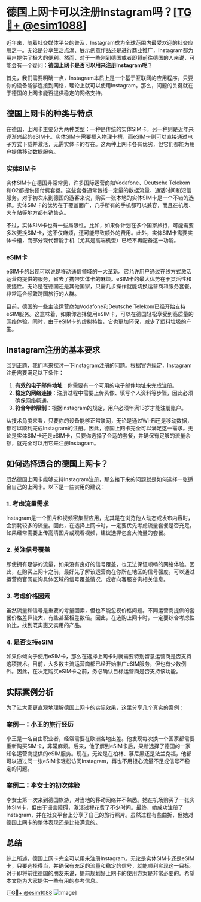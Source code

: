 # 德国上网卡可以注册Instagram吗？[[TG💪+ @esim1088](https://t.me/s/esim1088)]

近年来，随着社交媒体平台的普及，Instagram成为全球范围内最受欢迎的社交应用之一。无论是分享生活点滴、展示创意作品还是进行商业推广，Instagram都为用户提供了极大的便利。然而，对于一些刚到德国或者即将前往德国的人来说，可能会有一个疑问：**德国上网卡是否可以用来注册Instagram呢？**

首先，我们需要明确一点，Instagram本质上是一个基于互联网的应用程序。只要你的设备能够连接到网络，理论上就可以使用Instagram。那么，问题的关键就在于德国的上网卡能否提供稳定的网络支持。

## 德国上网卡的种类与特点

在德国，上网卡主要分为两种类型：一种是传统的实体SIM卡，另一种则是近年来逐渐兴起的eSIM卡。实体SIM卡需要插入物理卡槽，而eSIM卡则可以直接通过电子方式下载并激活，无需实体卡的存在。这两种上网卡各有优劣，但它们都能为用户提供移动数据服务。

### 实体SIM卡

实体SIM卡在德国非常常见，许多国际运营商如Vodafone、Deutsche Telekom和O2都提供预付费套餐。这些套餐通常包括一定量的数据流量、通话时间和短信服务。对于初次来到德国的游客来说，购买一张本地的实体SIM卡是一个不错的选择。实体SIM卡的优势在于覆盖面广，几乎所有的手机都可以兼容，而且在机场、火车站等地方都有销售点。

不过，实体SIM卡也有一些局限性。比如，如果你计划在多个国家旅行，可能需要多次更换SIM卡，这不仅麻烦，还可能导致额外的费用。此外，实体SIM卡需要实体卡槽，而部分现代智能手机（尤其是高端机型）已经不再配备这一功能。

### eSIM卡

eSIM卡的出现可以说是移动通信领域的一大革新。它允许用户通过在线方式激活运营商提供的服务，省去了携带实体卡的麻烦。eSIM卡的最大优势在于灵活性和便捷性。无论是在德国还是其他国家，只需几步操作就能切换运营商和服务套餐，非常适合频繁跨国旅行的人群。

目前，德国的一些主流运营商如Vodafone和Deutsche Telekom已经开始支持eSIM服务。这意味着，如果你选择使用eSIM卡，可以在德国轻松享受到高质量的网络体验。同时，由于eSIM卡的虚拟特性，它也更加环保，减少了塑料垃圾的产生。

## Instagram注册的基本要求

回到正题，我们再来探讨一下Instagram注册的问题。根据官方规定，Instagram注册需要满足以下条件：

1. **有效的电子邮件地址**：你需要有一个可用的电子邮件地址来完成注册。
2. **稳定的网络连接**：注册过程中需要上传头像、填写个人资料等步骤，因此必须确保网络畅通。
3. **符合年龄限制**：根据Instagram的规定，用户必须年满13岁才能注册账户。

从技术角度来看，只要你的设备能够正常联网，无论是通过Wi-Fi还是移动数据，都可以顺利完成Instagram的注册。因此，德国上网卡完全可以满足这一需求。无论是实体SIM卡还是eSIM卡，只要你选择了合适的套餐，并确保有足够的流量余额，就完全可以用它来注册Instagram。

## 如何选择适合的德国上网卡？

既然德国上网卡能够支持Instagram注册，那么接下来的问题就是如何选择一张适合自己的上网卡。以下是一些实用的建议：

### 1. 考虑流量需求

Instagram是一个图片和视频密集型应用，尤其是在浏览他人动态或发布内容时，会消耗较多的流量。因此，在选择上网卡时，一定要优先考虑流量套餐是否充足。如果经常需要上传高清图片或观看视频，建议选择包含大流量的套餐。

### 2. 关注信号覆盖

即使拥有足够的流量，如果没有良好的信号覆盖，也无法保证顺畅的网络体验。因此，在购买上网卡之前，最好先了解该运营商在你所在地区的信号强度。可以通过运营商官网查询具体区域的信号覆盖情况，或者向客服咨询相关信息。

### 3. 考虑价格因素

虽然流量和信号是重要的考量因素，但也不能忽视价格问题。不同运营商提供的套餐价格差异较大，有些甚至相差数倍。因此，在选购上网卡时，一定要综合考虑性价比，找到既实惠又实用的产品。

### 4. 是否支持eSIM

如果你倾向于使用eSIM卡，那么在选择上网卡时就需要特别留意运营商是否支持这项技术。目前，大多数主流运营商都已经开始推广eSIM服务，但也有少数例外。因此，在决定购买eSIM卡之前，务必确认目标运营商是否支持该功能。

## 实际案例分析

为了让大家更直观地理解德国上网卡的实际效果，这里分享几个真实的案例：

### 案例一：小王的旅行经历

小王是一名自由职业者，经常需要在欧洲各地出差。他发现每次换一个国家都需要重新购买SIM卡，非常麻烦。后来，他了解到eSIM卡后，果断选择了德国的一家知名运营商提供的eSIM服务。现在，无论是在柏林、慕尼黑还是法兰克福，他都可以通过同一张eSIM卡轻松访问Instagram，再也不用担心流量不足或信号不稳定的问题。

### 案例二：李女士的初次体验

李女士第一次来到德国旅游，对当地的移动网络并不熟悉。她在机场购买了一张实体SIM卡，但由于语言障碍，激活过程花费了不少时间。最终，她成功注册了Instagram，并在社交平台上分享了自己的旅行照片。虽然过程有些曲折，但她对德国上网卡的整体表现还是比较满意的。

## 总结

综上所述，德国上网卡完全可以用来注册Instagram。无论是实体SIM卡还是eSIM卡，只要选择得当，并确保有充足的流量和稳定的信号，就能顺利实现这一目标。对于即将前往德国的朋友来说，提前规划好上网卡的使用方案是非常必要的。希望本文能为大家提供一些有用的参考信息。

[[TG💪+ @esim1088](https://t.me/s/esim1088) ![Image](https://i.postimg.cc/4NQfJmqS/Snipaste-2025-05-13-00-14-12.png)]